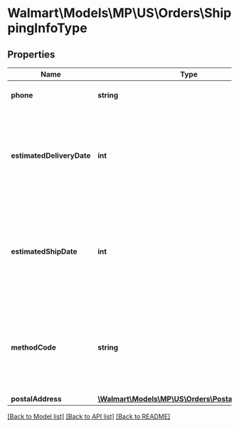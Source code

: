 # Walmart\Models\MP\US\Orders\ShippingInfoType

## Properties

Name | Type | Description | Notes
------------ | ------------- | ------------- | -------------
**phone** | **string** | The customer's phone number |
**estimatedDeliveryDate** | **int** | The estimated time and date for the delivery of the item. Format: yyyy-MM-ddThh:MM:ssZ Example: '2020-06-15T06:00:00Z' |
**estimatedShipDate** | **int** | The estimated time and date when the item will be shipped. Format: yyyy-MM-ddThh:MM:ssZ Example: '2020-06-15T06:00:00Z' |
**methodCode** | **string** | The shipping method. Can be one of the following: Standard, Express, OneDay, WhiteGlove, Value or Freight |
**postalAddress** | [**\Walmart\Models\MP\US\Orders\PostalAddressType**](PostalAddressType.md) |  |


[[Back to Model list]](./) [[Back to API list]](../../../../../README.md#supported-apis) [[Back to README]](../../../../../README.md)

